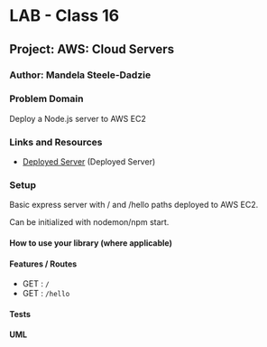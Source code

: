 # LAB - Class 16

## Project: AWS: Cloud Servers

### Author: Mandela Steele-Dadzie

### Problem Domain  

Deploy a Node.js server to AWS EC2

### Links and Resources

- [Deployed Server](http://401jscloudserver-env.eba-piuscpvr.us-west-1.elasticbeanstalk.com/) (Deployed Server)

### Setup

Basic express server with / and /hello paths deployed to AWS EC2.

Can be initialized with nodemon/npm start. 

#### How to use your library (where applicable)

#### Features / Routes

- GET : `/`
- GET : `/hello`

#### Tests

#### UML
